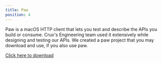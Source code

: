 ```yaml
---
title: Paw
position: 4
---
```


Paw is a macOS HTTP client that lets you test and describe the APIs you build or consume. Crux's Engineering team used it extensively while designing and testing our APIs. We created a paw project that you may download and use, if you also use paw.

<a href="{{ site.baseurl}}/files/Crux-API-Project.paw">Click here to download</a>